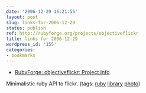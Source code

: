 ```yaml
---
date: '2006-12-29 16:21:55'
layout: post
slug: links-for-2006-12-29
status: publish
ref: http://rubyforge.org/projects/objectiveflickr
title: links for 2006-12-29
wordpress_id: '155'
categories:
- bookmarks
---
```




  * [RubyForge: objectiveflickr: Project Info](http://rubyforge.org/projects/objectiveflickr)




Minimalistic ruby API to flickr. (tags: [ruby](http://del.icio.us/eob/ruby) [library](http://del.icio.us/eob/library) [photo](http://del.icio.us/eob/photo))






